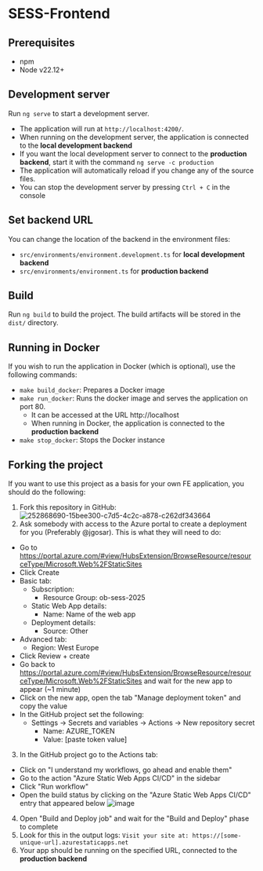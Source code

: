 # SESS-Frontend

## Prerequisites
- npm
- Node v22.12+

## Development server
Run `ng serve` to start a development server.
- The application will run at `http://localhost:4200/`.
- When running on the development server, the application is connected to the **local development backend**
- If you want the local development server to connect to the **production backend**, start it with the command `ng serve -c production`
- The application will automatically reload if you change any of the source files.
- You can stop the development server by pressing `Ctrl + C` in the console

## Set backend URL
You can change the location of the backend in the environment files:
- `src/environments/environment.development.ts` for **local development backend**
- `src/environments/environment.ts` for **production backend**

## Build
Run `ng build` to build the project. The build artifacts will be stored in the `dist/` directory.

## Running in Docker
If you wish to run the application in Docker (which is optional), use the following commands:
- `make build_docker`: Prepares a Docker image
- `make run_docker`: Runs the docker image and serves the application on port 80.
  - It can be accessed at the URL http://localhost
  - When running in Docker, the application is connected to the **production backend**
- `make stop_docker`: Stops the Docker instance

## Forking the project
If you want to use this project as a basis for your own FE application, you should do the following:
1. Fork this repository in GitHub:
![252868690-15bee300-c7d5-4c2c-a878-c262df343664](https://github.com/ob-sess-2024/frontend/assets/36840705/31571571-bebe-457c-a3a5-843289b2f0f7)
2. Ask somebody with access to the Azure portal to create a deployment for you (Preferably @jgosar). This is what they will need to do:
- Go to https://portal.azure.com/#view/HubsExtension/BrowseResource/resourceType/Microsoft.Web%2FStaticSites
- Click Create
- Basic tab:
  - Subscription:
    - Resource Group: ob-sess-2025
  - Static Web App details:
    - Name: Name of the web app
  - Deployment details:
    - Source: Other
- Advanced tab:
  - Region: West Europe
- Click Review + create
- Go back to https://portal.azure.com/#view/HubsExtension/BrowseResource/resourceType/Microsoft.Web%2FStaticSites and wait for the new app to appear (~1 minute)
- Click on the new app, open the tab "Manage deployment token" and copy the value
- In the GitHub project set the following:
  - Settings -> Secrets and variables -> Actions -> New repository secret
    - Name: AZURE_TOKEN
    - Value: [paste token value]
3. In the GitHub project go to the Actions tab:
  - Click on "I understand my workflows, go ahead and enable them"
  - Go to the action "Azure Static Web Apps CI/CD" in the sidebar
  - Click "Run workflow"
  - Open the build status by clicking on the "Azure Static Web Apps CI/CD" entry that appeared below
 ![image](https://github.com/ob-sess-2024/frontend/assets/36840705/c69c822f-8f3e-448d-803d-1d691e63c819)
4. Open "Build and Deploy job" and wait for the "Build and Deploy" phase to complete
5. Look for this in the output logs: `Visit your site at: https://[some-unique-url].azurestaticapps.net`
6. Your app should be running on the specified URL, connected to the **production backend**

